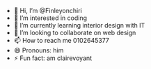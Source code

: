 - 👋 Hi, I’m @Finleyonchiri
- 👀 I’m interested in coding
- 🌱 I’m currently learning interior design with IT 
- 💞️ I’m looking to collaborate on web design 
- 📫 How to reach me 0102645377
- 😄 Pronouns: him
- ⚡ Fun fact: am clairevoyant 

<!---
Finleyonchiri/Finleyonchiri is a ✨ special ✨ repository because its `README.md` (this file) appears on your GitHub profile.
You can click the Preview link to take a look at your changes.
--->
